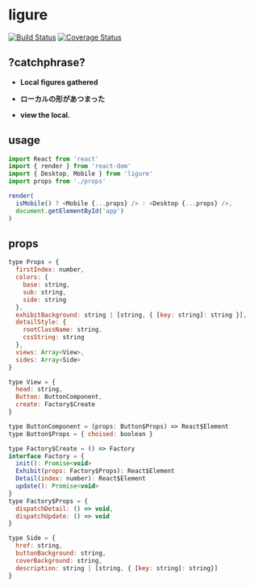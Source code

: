 # ligure

[![Build Status]()]()
[![Coverage Status]()]()

## ?catchphrase?
* **Local figures gathered**

* **ローカルの形があつまった**

* **view the local.**

## usage

```js
import React from 'react'
import { render } from 'react-dom'
import { Desktop, Mobile } from 'ligure'
import props from './props'

render(
  isMobile() ? <Mobile {...props} /> : <Desktop {...props} />,
  document.getElementById('app')
)
```

## props

```js
type Props = {
  firstIndex: number,
  colors: {
    base: string,
    sub: string,
    side: string
  },
  exhibitBackground: string | [string, { [key: string]: string }],
  detailStyle: {
    rootClassName: string,
    cssString: string
  },
  views: Array<View>,
  sides: Array<Side>
}

type View = {
  head: string,
  Button: ButtonComponent,
  create: Factory$Create
}

type ButtonComponent = (props: Button$Props) => React$Element
type Button$Props = { choised: boolean }

type Factory$Create = () => Factory
interface Factory = {
  init(): Promise<void>
  Exhibit(props: Factory$Props): React$Element
  Detail(index: number): React$Element
  update(): Promise<void>
}
type Factory$Props = {
  dispatchDetail: () => void,
  dispatchUpdate: () => void
}

type Side = {
  href: string,
  buttonBackground: string,
  coverBackground: string,
  description: string | [string, { [key: string]: string}]
}
```

<!-- ## development flow -->

<!-- ## Installation
```shell
```
## Usage
```js
```
## API
## License
MIT (http://opensource.org/licenses/MIT) -->
